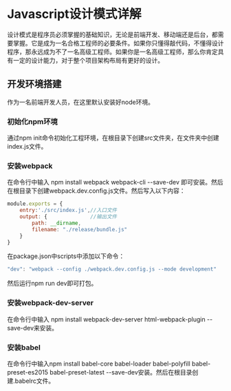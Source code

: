 # Javascript设计模式详解
设计模式是程序员必须掌握的基础知识，无论是前端开发、移动端还是后台，都需要掌握。它是成为一名合格工程师的必要条件。如果你只懂得敲代码，不懂得设计程序，那永远成为不了一名高级工程师。如果你是一名高级工程师，那么你肯定具有一定的设计能力，对于整个项目架构布局有更好的设计。

## 开发环境搭建
作为一名前端开发人员，在这里默认安装好node环境。
### 初始化npm环境
通过npm init命令初始化工程环境，在根目录下创建src文件夹，在文件夹中创建index.js文件。
### 安装webpack
在命令行中输入 npm install webpack webpack-cli --save-dev 即可安装。然后在根目录下创建webpack.dev.config.js文件。然后写入以下内容：

```js
module.exports = {
    entry:'./src/index.js',//入口文件
    output: {              //输出文件
        path: __dirname,
        filename: "./release/bundle.js"
    }
}
```
在package.json中scripts中添加以下命令：

```js
"dev": "webpack --config ./webpack.dev.config.js --mode development"
```
然后运行npm run dev即可打包。
### 安装webpack-dev-server
在命令行中输入 npm install webpack-dev-server html-webpack-plugin --save-dev来安装。
### 安装babel
在命令行中输入npm install babel-core babel-loader babel-polyfill babel-preset-es2015 babel-preset-latest --save-dev安装。然后在根目录创建.babelrc文件。